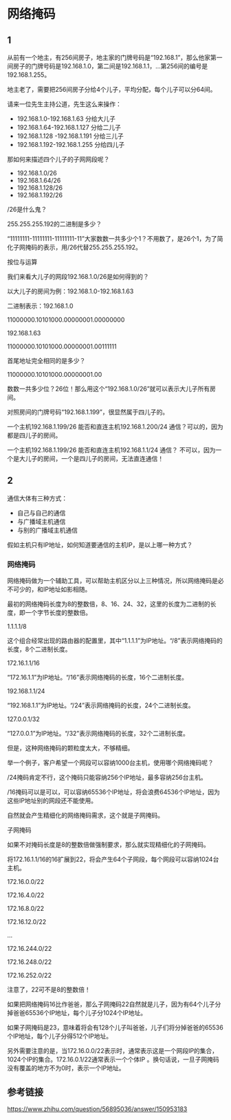 # 网络掩码
## 1
从前有一个地主，有256间房子，地主家的门牌号码是“192.168.1”，那么他家第一间房子的门牌号码是192.168.1.0，第二间是192.168.1.1，…第256间的编号是192.168.1.255。

地主老了，需要把256间房子分给4个儿子，平均分配，每个儿子可以分64间。

请来一位先生主持公道，先生这么来操作：
- 192.168.1.0-192.168.1.63 分给大儿子
- 192.168.1.64-192.168.1.127 分给二儿子
- 192.168.1.128 -192.168.1.191 分给三儿子
- 192.168.1.192-192.168.1.255 分给四儿子

那如何来描述四个儿子的子网网段呢？
- 192.168.1.0/26
- 192.168.1.64/26
- 192.168.1.128/26
- 192.168.1.192/26

/26是什么鬼？

255.255.255.192的二进制是多少？ 

“11111111-11111111-11111111-11”大家数数一共多少个1？不用数了，是26个1，为了简化子网掩码的表示，用/26代替255.255.255.192。

按位与运算

我们来看大儿子的网段192.168.1.0/26是如何得到的？

以大儿子的房间为例：192.168.1.0-192.168.1.63

二进制表示：192.168.1.0

11000000.10101000.00000001.00000000

192.168.1.63

11000000.10101000.00000001.00111111

首尾地址完全相同的是多少？

11000000.10101000.00000001.00

数数一共多少位？26位！那么用这个“192.168.1.0/26”就可以表示大儿子所有房间。

对照房间的门牌号码“192.168.1.199”，很显然属于四儿子的。

一个主机192.168.1.199/26 能否和直连主机192.168.1.200/24 通信？可以的，因为都是四儿子的房间。

一个主机192.168.1.199/26 能否和直连主机192.168.1.1/24 通信？ 不可以，因为一个是大儿子的房间，一个是四儿子的房间，无法直连通信！

## 2
通信大体有三种方式：

- 自己与自己的通信
- 与广播域主机通信
- 与别的广播域主机通信

假如主机只有IP地址，如何知道要通信的主机IP，是以上哪一种方式？

### 网络掩码

网络掩码做为一个辅助工具，可以帮助主机区分以上三种情况，所以网络掩码是必不可少的，和IP地址如影相随。

最初的网络掩码长度为8的整数倍，8、16、24、32，这里的长度为二进制的长度，即一个字节长度的整数倍。

1.1.1.1/8

这个组合经常出现的路由器的配置里，其中“1.1.1.1”为IP地址。“/8”表示网络掩码的长度，8个二进制长度。

172.16.1.1/16

“172.16.1.1”为IP地址。“/16”表示网络掩码的长度，16个二进制长度。

192.168.1.1/24

“192.168.1.1”为IP地址。“/24”表示网络掩码的长度，24个二进制长度。

127.0.0.1/32

“127.0.0.1”为IP地址。“/32”表示网络掩码的长度，32个二进制长度。

但是，这种网络掩码的颗粒度太大，不够精细。

举一个例子，客户希望一个网段可以容纳1000台主机，使用哪个网络掩码呢？

/24掩码肯定不行，这个掩码只能容纳256个IP地址，最多容纳256台主机。

/16掩码可以是可以，可以容纳65536个IP地址，将会浪费64536个IP地址，因为这些IP地址别的网段还不能使用。

自然就会产生精细化的网络掩码需求，这个就是子网掩码。

子网掩码

如果不对掩码长度是8的整数倍做强制要求，那么就实现精细化的子网掩码。

将172.16.1.1/16的16扩展到22，将会产生64个子网段，每个网段可以容纳1024台主机。

172.16.0.0/22

172.16.4.0/22

172.16.8.0/22

172.16.12.0/22

…

172.16.244.0/22

172.16.248.0/22

172.16.252.0/22

注意了，22可不是8的整数倍！

如果把网络掩码16比作爸爸，那么子网掩码22自然就是儿子，因为有64个儿子分掉爸爸65536个IP地址，每个儿子分1024个IP地址。

如果子网掩码是23，意味着将会有128个儿子叫爸爸，儿子们将分掉爸爸的65536个IP地址，每个儿子分得512个IP地址。

另外需要注意的是，当172.16.0.0/22表示时，通常表示这是一个网段IP的集合，1024个IP的集合。172.16.0.1/22通常表示一个个体IP 。换句话说，一旦子网掩码没有覆盖的地方不为0时，表示一个IP地址。

## 参考链接
https://www.zhihu.com/question/56895036/answer/150953183
